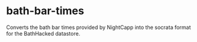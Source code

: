 bath-bar-times
==============

Converts the bath bar times provided by NightCapp into the socrata format for the BathHacked datastore.
